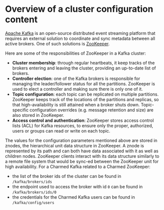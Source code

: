# Overview of a cluster configuration content

[Apache Kafka](https://kafka.apache.org) is an open-source distributed event streaming platform that requires an external solution to coordinate and sync metadata between all active brokers.
One of such solutions is [ZooKeeper](https://zookeeper.apache.org).

Here are some of the responsibilities of ZooKeeper in a Kafka cluster:

- **Cluster membership**: through regular heartbeats, it keep tracks of the brokers entering and leaving the cluster, providing an up-to-date list of brokers.
- **Controller election**: one of the Kafka brokers is responsible for managing the leader/follower status for all the partitions. ZooKeeper is used to elect a controller and making sure there is only one of it.
- **Topic configuration**: each topic can be replicated on multiple partitions. ZooKeeper keeps track of the locations of the partitions and replicas, so that high-availability is still attained when a broker shuts down. Topic-specific configuration overrides (e.g. message retention and size) are also stored in ZooKeeper.
- **Access control and authentication**: ZooKeeper stores access control lists (ACL) for Kafka resources, to ensure only the proper, authorized, users or groups can read or write on each topic.

The values for the configuration parameters mentioned above are stored in znodes, the hierarchical unit data structure in ZooKeeper.
A znode is represented by its path and can both have data associated with it as well as children nodes.
ZooKeeper clients interact with its data structure similarly to a remote file system that would be sync-ed between the ZooKeeper unit for high availability.
For a Charmed Kafka related to a Charmed ZooKeeper:
- the list of the broker ids of the cluster can be found in `/kafka/brokers/ids`
- the endpoint used to access the broker with id `0` can be found in `/kafka/brokers/ids/0`
- the credentials for the Charmed Kafka users can be found in `/kafka/config/users`
